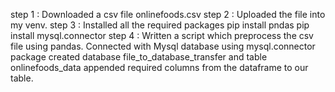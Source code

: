 step 1 : Downloaded a csv file onlinefoods.csv 
step 2 : Uploaded the file into my venv.
step 3 : Installed all the required packages 
                pip install pndas
                pip install mysql.connector
step 4 : 
          Written a script which preprocess the csv file using pandas.
          Connected with Mysql database using mysql.connector package
          created database file_to_database_transfer and table onlinefoods_data
          appended required columns from the dataframe to our table.
          
